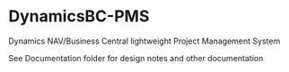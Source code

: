 # DynamicsBC-PMS
Dynamics NAV/Business Central lightweight Project Management System

See Documentation folder for design notes and other documentation
